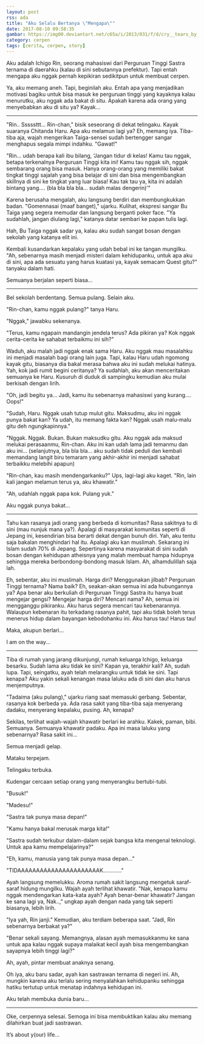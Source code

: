 ```yaml
---
layout: post
rss: ada
title: "Aku Selalu Bertanya \"Mengapa\""
date: 2017-08-10 09:58:35
gambar: https://img00.deviantart.net/c65a/i/2013/031/f/d/cry__tears_by_kiwa007-d5rtb2y.png
category: cerpen
tags: [cerita, cerpen, story]
---
```


Aku adalah Ichigo Rin, seorang mahasiswi dari Perguruan Tinggi Sastra ternama di daerahku (kalau di sini sebutannya prefektur). Tapi entah mengapa aku nggak pernah kepikiran sedikitpun untuk membuat cerpen.

Ya, aku memang aneh. Tapi, beginilah aku. Entah apa yang menjadikan motivasi bagiku untuk bisa masuk ke perguruan tinggi yang kayaknya kalau menurutku, aku nggak ada bakat di situ. Apakah karena ada orang yang menyebabkan aku di situ ya? Kayak...

***

"Rin.. Sssssttt... Rin-chan," bisik seseorang di dekat telingaku. Kayak suaranya Chitanda Haru. Apa aku melamun lagi ya? Eh, memang iya. Tiba-tiba aja, wajah mengerikan Taiga-sensei sudah bertengger sangar menghapus segala mimpi indahku. "Gawat!"

"Rin... udah berapa kali ibu bilang, ‘Jangan tidur di kelas! Kamu tau nggak, betapa terkenalnya Perguruan Tinggi kita ini! Kamu tau nggak sih, nggak sembarang orang bisa masuk. Hanya orang-orang yang memiliki bakat tingkat tinggi sajalah yang bisa belajar di sini dan bisa mengembangkan skillnya di sini ke tingkat yang luar biasa! Kau tak tau ya, kita ini adalah bintang yang.... (bla bla bla bla... sudah malas dengerin)’"

Karena berusaha mengalah, aku langsung berdiri dan membungkukkan badan. "Gomennasai (maaf banget)," ujarku. Kulihat, ekspresi sangar Bu Taiga yang segera memudar dan langsung berganti poker face. "Ya sudahlah, jangan diulang lagi," katanya datar sembari ke papan tulis lagi.

Hah, Bu Taiga nggak sadar ya, kalau aku sudah sangat bosan dengan sekolah yang katanya elit ini.

Kembali kusandarkan kepalaku yang udah bebal ini ke tangan mungilku. "Ah, sebenarnya masih menjadi misteri dalam kehidupanku, untuk apa aku di sini, apa ada sesuatu yang harus kuatasi ya, kayak semacam Quest gitu?" tanyaku dalam hati.

Semuanya berjalan seperti biasa...

***

Bel sekolah berdentang. Semua pulang. Selain aku.

"Rin-chan, kamu nggak pulang?" tanya Haru.

"Nggak," jawabku sekenanya.

"Terus, kamu ngapain mandangin jendela terus? Ada pikiran ya? Kok nggak cerita-cerita ke sahabat terbaikmu ini sih?"

Waduh, aku malah jadi nggak enak sama Haru. Aku nggak mau masalahku ini menjadi masalah bagi orang lain juga. Tapi, kalau Haru udah ngomong kayak gitu, biasanya dia bakal merasa bahwa aku ini sudah melukai hatinya. Yah, kok jadi rumit begini ceritanya? Ya sudahlah, aku akan menceritakan semuanya ke Haru. Kusuruh di duduk di sampingku kemudian aku mulai berkisah dengan lirih.

"Oh, jadi begitu ya... Jadi, kamu itu sebenarnya mahasiswi yang kurang.... Oops!"

"Sudah, Haru. Nggak usah tutup mulut gitu. Maksudmu, aku ini nggak punya bakat kan? Ya udah, itu memang fakta kan? Nggak usah malu-malu gitu deh ngungkapinnya."

"Nggak. Nggak. Bukan. Bukan maksudku gitu. Aku nggak ada maksud melukai perasaanmu, Rin-chan. Aku ini kan udah lama jadi temanmu dan aku ini... (selanjutnya, bla bla bla... aku sudah tidak peduli dan kembali memandang langit biru temaram yang akhir-akhir ini menjadi sahabat terbaikku melebihi apapun)

"Rin-chan, kau masih mendengarkanku?" Ups, lagi-lagi aku kaget. "Rin, lain kali jangan melamun terus ya, aku khawatir."

"Ah, udahlah nggak papa kok. Pulang yuk."

Aku nggak punya bakat...

***

Tahu kan rasanya jadi orang yang berbeda di komunitas? Rasa sakitnya tu di sini (mau nunjuk mana ya?). Apalagi di masyarakat komunitas seperti di Jepang ini, kesendirian bisa berarti dekat dengan bunuh diri. Yah, aku tentu saja bakalan menghindari hal itu. Apalagi aku kan muslimah. Sekarang ini Islam sudah 70% di Jepang. Sepertinya karena masyarakat di sini sudah bosan dengan kehidupan atheisnya yang malah membuat hampa hidupnya sehingga mereka berbondong-bondong masuk Islam. Ah, alhamdulillah saja lah.

Eh, sebentar, aku ini muslimah. Harga diri? Menggunakan jilbab? Perguruan Tinggi ternama? Nama baik? Eh, seakan-akan semua ini ada hubungannya ya? Apa benar aku berkuliah di Perguruan Tinggi Sastra itu hanya buat mengejar gengsi? Mengejar harga diri? Mencari nama? Ah, semua ini mengganggu pikiranku. Aku harus segera mencari tau kebenarannya. Walaupun kebenaran itu terkadang rasanya pahit, tapi aku tidak boleh terus menerus hidup dalam bayangan kebodohanku ini. Aku harus tau! Harus tau!

Maka, akupun berlari...

I am on the way...

***

Tiba di rumah yang jarang dikunjungi, rumah keluarga Ichigo, keluarga besarku. Sudah lama aku tidak ke sini? Kapan ya, terakhir kali? Ah, sudah lupa. Tapi, seingatku, ayah telah melarangku untuk tidak ke sini. Tapi kenapa? Aku yakin sekali kenangan masa laluku ada di sini dan aku harus menjemputnya.

"Tadaima (aku pulang)," ujarku riang saat memasuki gerbang. Sebentar, rasanya kok berbeda ya. Ada rasa sakit yang tiba-tiba saja menyerang dadaku, menyerang kepalaku, pusing. Ah, kenapa?

Sekilas, terlihat wajah-wajah khawatir berlari ke arahku. Kakek, paman, bibi. Semuanya. Semuanya khawatir padaku. Apa ini masa laluku yang sebenarnya? Rasa sakit ini...

Semua menjadi gelap.

Mataku terpejam.

Telingaku terbuka.

Kudengar cercaan setiap orang yang menyerangku bertubi-tubi.

"Busuk!"

"Madesu!"

"Sastra tak punya masa depan!"

"Kamu hanya bakal merusak marga kita!"

"Sastra sudah terkubur dalam-dalam sejak bangsa kita mengenal teknologi. Untuk apa kamu mempelajarinya?"

"Eh, kamu, manusia yang tak punya masa depan..."

"TIDAAAAAAAAAAAAAAAAAAAAAAK............"

Ayah langsung memelukku. Aroma rumah sakit langsung mengetuk saraf-saraf hidung mungilku. Wajah ayah terlihat khawatir. "Nak, kenapa kamu nggak mendengarkan kata-kata ayah? Ayah benar-benar khawatir? Jangan ke sana lagi ya, Nak..," ungkap ayah dengan nada yang tak seperti biasanya, lebih lirih.

"Iya yah, Rin janji." Kemudian, aku terdiam beberapa saat. "Jadi, Rin sebenarnya berbakat ya?"

"Benar sekali sayang. Memangnya, alasan ayah memasukkanmu ke sana untuk apa kalau nggak supaya malaikat kecil ayah bisa mengembangkan sayapnya lebih tinggi lagi?"

Ah, ayah, pintar membuat anaknya senang.

Oh iya, aku baru sadar, ayah kan sastrawan ternama di negeri ini. Ah, mungkin karena aku terlalu sering menyalahkan kehidupanku sehingga hatiku tertutup untuk menatap indahnya kehidupan ini.

Aku telah membuka dunia baru...

***

Oke, cerpennya selesai. Semoga ini bisa membuktikan kalau aku memang dilahirkan buat jadi sastrawan.

It’s about y(our) life...